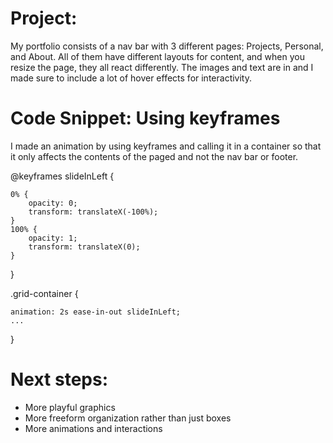 # Project:
My portfolio consists of a nav bar with 3 different pages: Projects, Personal, and About. All of them have different layouts for content, and when you resize the page, they all react differently. The images and text are in and I made sure to include a lot of hover effects for interactivity.


# Code Snippet: Using keyframes 
I made an animation by using keyframes and calling it in a container so that it only affects the contents of the paged and not the nav bar or footer.

@keyframes slideInLeft {

    0% {
        opacity: 0;
        transform: translateX(-100%);
    }
    100% {
        opacity: 1;
        transform: translateX(0);
    }
    
}

.grid-container {

    animation: 2s ease-in-out slideInLeft;
    ...
  }

# Next steps:
- More playful graphics
- More freeform organization rather than just boxes
- More animations and interactions
